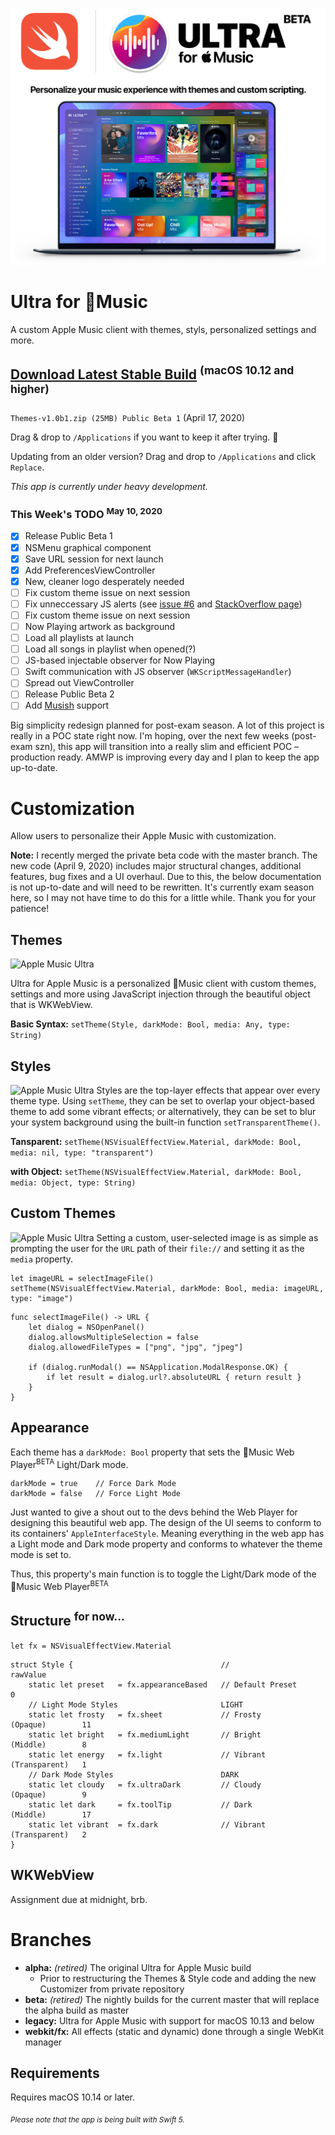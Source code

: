 ![Apple Music Ultra](Media/Cover.jpg)

# Ultra for Music
A custom Apple Music client with themes, styls, personalized settings and more.

## [Download Latest Stable Build](https://github.com/revblaze/AppleMusicUltra/releases/download/v1.0-beta.1/Themes-v1.0b1.zip) <sup>(macOS 10.12 and higher)</sup>
`Themes-v1.0b1.zip (25MB) Public Beta 1` (April 17, 2020)

Drag & drop to `/Applications` if you want to keep it after trying. 🤗

Updating from an older version? Drag and drop to `/Applications` and click `Replace`.

<i>This app is currently under heavy development.</i>

### This Week's TODO <sup>May 10, 2020</sup>
 - [x] Release Public Beta 1
 - [x] NSMenu graphical component
 - [x] Save URL session for next launch
 - [x] Add PreferencesViewController
 - [x] New, cleaner logo desperately needed
 - [ ] Fix custom theme issue on next session
 - [ ] Fix unneccessary JS alerts (see <a href="https://github.com/revblaze/AppleMusicUltra/issues/6">issue #6</a> and <a href="https://stackoverflow.com/questions/61279117/force-silence-js-alerts-by-title-value-with-wkwebview">StackOverflow page</a>)
 - [ ] Fix custom theme issue on next session
 - [ ] Now Playing artwork as background
 - [ ] Load all playlists at launch
 - [ ] Load all songs in playlist when opened(?)
 - [ ] JS-based injectable observer for Now Playing
 - [ ] Swift communication with JS observer (`WKScriptMessageHandler`)
 - [ ] Spread out ViewController
 - [ ] Release Public Beta 2
 - [ ] Add <a href="https://github.com/Musish/Musish">Musish</a> support
 
Big simplicity redesign planned for post-exam season. A lot of this project is really in a POC state right now. I'm hoping, over the next few weeks (post-exam szn), this app will transition into a really slim and efficient POC – production ready. AMWP is improving every day and I plan to keep the app up-to-date.

# Customization
Allow users to personalize their Apple Music with customization.

**Note:** I recently merged the private beta code with the master branch. The new code (April 9, 2020) includes major structural changes, additional features, bug fixes and a UI overhaul. Due to this, the below documentation is not up-to-date and will need to be rewritten. It's currently exam season here, so I may not have time to do this for a little while. Thank you for your patience!

## Themes
![Apple Music Ultra](Media/Themes.gif)

Ultra for Apple Music is a personalized Music client with custom themes, settings and more using JavaScript injection through the beautiful object that is WKWebView.

**Basic Syntax:** `setTheme(Style, darkMode: Bool, media: Any, type: String)`

## Styles
![Apple Music Ultra](Media/Styles.gif)
Styles are the top-layer effects that appear over every theme type. Using `setTheme`, they can be set to overlap your object-based theme to add some vibrant effects; or alternatively, they can be set to blur your system background using the built-in function `setTransparentTheme()`.

**Tansparent:** `setTheme(NSVisualEffectView.Material, darkMode: Bool, media: nil, type: "transparent")`

**with Object:** `setTheme(NSVisualEffectView.Material, darkMode: Bool, media: Object, type: String)`

## Custom Themes
![Apple Music Ultra](Media/Custom.gif)
Setting a custom, user-selected image is as simple as prompting the user for the `URL` path of their `file://` and setting it as the `media` property.

```
let imageURL = selectImageFile()
setTheme(NSVisualEffectView.Material, darkMode: Bool, media: imageURL, type: "image")
```
```
func selectImageFile() -> URL {
    let dialog = NSOpenPanel()
    dialog.allowsMultipleSelection = false
    dialog.allowedFileTypes = ["png", "jpg", "jpeg"]
    
    if (dialog.runModal() == NSApplication.ModalResponse.OK) {
        if let result = dialog.url?.absoluteURL { return result }
    }
}
```

## Appearance
Each theme has a `darkMode: Bool` property that sets the Music Web Player<sup>BETA</sup> Light/Dark mode.
```
darkMode = true    // Force Dark Mode
darkMode = false   // Force Light Mode
```

Just wanted to give a shout out to the devs behind the Web Player for designing this beautiful web app. The design of the UI seems to conform to its containers' `AppleInterfaceStyle`. Meaning everything in the web app has a Light mode and Dark mode property and conforms to whatever the theme mode is set to.

Thus, this property's main function is to toggle the Light/Dark mode of the Music Web Player<sup>BETA</sup>

## Structure <sup>for now...</sup>
`let fx = NSVisualEffectView.Material`
```
struct Style {                                 //                          rawValue
    static let preset   = fx.appearanceBased   // Default Preset               0
    // Light Mode Styles                       LIGHT
    static let frosty   = fx.sheet             // Frosty       (Opaque)        11
    static let bright   = fx.mediumLight       // Bright       (Middle)        8
    static let energy   = fx.light             // Vibrant      (Transparent)   1
    // Dark Mode Styles                        DARK
    static let cloudy   = fx.ultraDark         // Cloudy       (Opaque)        9
    static let dark     = fx.toolTip           // Dark         (Middle)        17
    static let vibrant  = fx.dark              // Vibrant      (Transparent)   2
}
```

## WKWebView
Assignment due at midnight, brb.

# Branches

 - **alpha:** *(retired)* The original Ultra for Apple Music build
     - Prior to restructuring the Themes & Style code and adding the new Customizer from private repository
 - **beta:** *(retired)* The nightly builds for the current master that will replace the alpha build as master
 - **legacy:** Ultra for Apple Music with support for macOS 10.13 and below
 - **webkit/fx:** All effects (static and dynamic) done through a single WebKit manager


## Requirements
Requires macOS 10.14 or later.

<sub><i>Please note that the app is being built with Swift 5.</i></sub>

